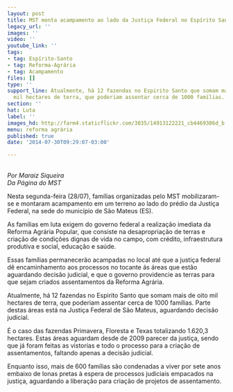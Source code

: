 ```yaml
---
layout: post
title: MST monta acampamento ao lado da Justiça Federal no Espírito Santo
legacy_url: ''
images: ''
video: ''
youtube_link: ''
tags:
- tag: Espírito-Santo
- tag: Reforma-Agrária
- tag: Acampamento
files: []
type: ''
support_line: Atualmente, há 12 fazendas no Espirito Santo que somam mais de oito
  mil hectares de terra, que poderiam assentar cerca de 1000 famílias.
section: ''
hat: Luta
label: ''
images_hd: http://farm4.staticflickr.com/3835/14913122221_cb4469386d_b.jpg
menu: reforma agrária
published: true
date: '2014-07-30T09:29:07-03:00'

---
```

<p><br />
<em>Por Maraiz Siqueira<br />
Da P&aacute;gina do MST</em></p>

<p>Nesta segunda-feira (28/07), fam&iacute;lias organizadas pelo MST mobilizaram-se e montaram acampamento em um terreno ao lado do pr&eacute;dio da Justi&ccedil;a Federal, na sede do munic&iacute;pio de S&atilde;o Mateus (ES).</p>

<p>As fam&iacute;lias em luta exigem do governo federal a realiza&ccedil;&atilde;o imediata da Reforma Agr&aacute;ria Popular, que consiste na desapropria&ccedil;&atilde;o de terras e cria&ccedil;&atilde;o de condi&ccedil;&otilde;es dignas de vida no campo, com cr&eacute;dito, infraestrutura produtiva e social, educa&ccedil;&atilde;o e sa&uacute;de.</p>

<p>Essas fam&iacute;lias permanecer&atilde;o acampadas no local at&eacute; que a justi&ccedil;a federal d&ecirc; encaminhamento aos processos no tocante &aacute;s &aacute;reas que est&atilde;o aguardando decis&atilde;o judicial, e que o governo providencie as terras para que sejam criados assentamentos da Reforma Agr&aacute;ria.</p>

<p>Atualmente, h&aacute; 12 fazendas no Espirito Santo que somam mais de oito mil hectares de terra, que poderiam assentar cerca de 1000 fam&iacute;lias. Parte destas &aacute;reas est&aacute; na Justi&ccedil;a Federal de S&atilde;o Mateus, aguardando decis&atilde;o judicial.</p>

<p>&Eacute; o caso das fazendas Primavera, Floresta e Texas totalizando 1.620,3 hectares. Estas &aacute;reas aguardam desde de 2009 parecer da justi&ccedil;a, sendo que j&aacute; foram feitas as vistorias e todo o processo para a cria&ccedil;&atilde;o de assentamentos, faltando apenas a decis&atilde;o judicial.&nbsp;</p>

<p>Enquanto isso, mais de 600 fam&iacute;lias s&atilde;o condenadas a viver por sete anos embaixo de lonas pretas &agrave; espera de processos judiciais empacados na justi&ccedil;a, aguardando a libera&ccedil;&atilde;o para cria&ccedil;&atilde;o de projetos de assentamento.</p>
